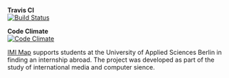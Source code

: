 **Travis CI**  
[![Build Status](https://travis-ci.org/schlubbi/IMI-Maps.png?branch=master)](https://travis-ci.org/schlubbi/IMI-Maps)

**Code Climate**  
[![Code Climate](https://codeclimate.com/github/schlubbi/IMI-Maps.png)](https://codeclimate.com/github/schlubbi/IMI-Maps)

[IMI Map](http://imi-map.f4.htw-berlin.de) supports students at the University of Applied Sciences Berlin in finding an internship abroad.
The project was developed as part of the study of international media and computer sience.

